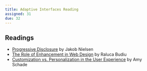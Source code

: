 ```yaml
---
title: Adaptive Interfaces Reading
assigned: 31
due: 32
---
```



Readings
--------

- [Progressive Disclosure](https://www.nngroup.com/articles/progressive-disclosure/) by Jakob Nielsen
- [The Role of Enhancement in Web Design](https://www.nngroup.com/articles/enhancement/) by Raluca Budiu
- [Customization vs. Personalization in the User Experience](https://www.nngroup.com/articles/customization-personalization/) by Amy Schade
